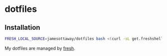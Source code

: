 # dotfiles

## Installation

``` sh
FRESH_LOCAL_SOURCE=jamesottaway/dotfiles bash <(curl -sL get.freshshell.com)
```

My dotfiles are managed by [fresh](http://freshshell.com).

